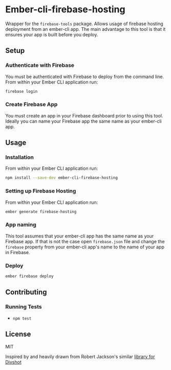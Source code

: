 # Ember-cli-firebase-hosting

Wrapper for the `firebase-tools` package.  Allows usage of firebase hosting deployment from an ember-cli app.  The main advantage to this tool is that it ensures your app is built before you deploy.

## Setup

### Authenticate with Firebase

You must be authenticated with Firebase to deploy from the command line.  From within your Ember CLI application run:

```bash
firebase login
```

### Create Firebase App

You must create an app in your Firebase dashboard prior to using this tool.  Ideally you can name your Firebase app the same name as your ember-cli app.

## Usage

### Installation

From within your Ember CLI application run:

```bash
npm install --save-dev ember-cli-firebase-hosting
```

### Setting up Firebase Hosting

From within your Ember CLI application run:

```bash
ember generate firebase-hosting
```

### App naming

This tool assumes that your ember-cli app has the same name as your Firebase app.  If that is not the case open `firebase.json` file and change the `firebase` property from your ember-cli app's name to the name of your app in Firebase.  


### Deploy

```bash
ember firebase deploy
```

## Contributing

### Running Tests

* `npm test`

## License

MIT

Inspired by and heavily drawn from Robert Jackson's similar [library for Divshot](https://github.com/rwjblue/ember-cli-divshot)
